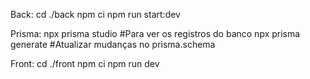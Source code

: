 Back:
  cd ./back
  npm ci
  npm run start:dev

  Prisma:
  npx prisma studio   #Para ver os registros do banco
  npx prisma generate #Atualizar mudanças no prisma.schema

Front:
  cd ./front
  npm ci
  npm run dev
